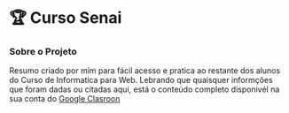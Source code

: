 # 🏆 Curso Senai

### Sobre o Projeto

Resumo criado por mim para fácil acesso e pratica ao restante dos alunos do Curso de 
Informatica para Web. Lebrando que quaisquer informções que foram dadas ou 
citadas aqui, está o conteúdo completo disponivél na sua conta do [Google Clasroon](www.classroom.google.com)

 

